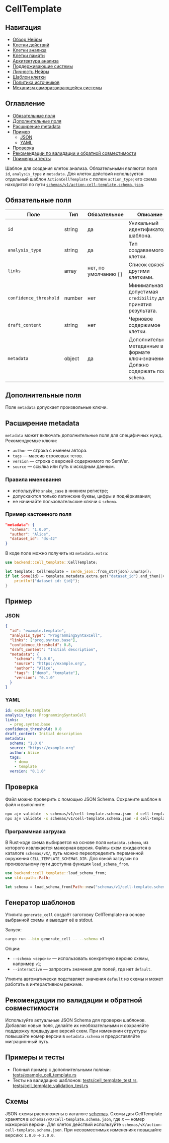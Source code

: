 # CellTemplate

<!-- neira:meta
id: NEI-20250317-120100-cell-template-schema-links
intent: docs
summary: Обновлены ссылки на JSON-схемы cell-template и action-cell-template.
-->

## Навигация

- [Обзор Нейры](README.md)
- [Клетки действий](action-cells.md)
- [Клетки анализа](analysis-cells.md)
- [Клетки памяти](memory-cells.md)
- [Архитектура анализа](analysis-architecture.md)
- [Поддерживающие системы](support-systems.md)
- [Личность Нейры](personality.md)
- [Шаблон клетки](cell-template.md)
- [Политика источников](source-policy.md)
- [Механизм саморазвивающейся системы](self-updating-system.md)

## Оглавление

- [Обязательные поля](#обязательные-поля)
- [Дополнительные поля](#дополнительные-поля)
- [Расширение metadata](#расширение-metadata)
- [Пример](#пример)
  - [JSON](#json)
  - [YAML](#yaml)
- [Проверка](#проверка)
- [Рекомендации по валидации и обратной совместимости](#рекомендации-по-валидации-и-обратной-совместимости)
- [Примеры и тесты](#примеры-и-тесты)

Шаблон для создания клеток анализа. Обязательными являются поля `id`, `analysis_type` и `metadata`.
Для клеток действий используется отдельный шаблон `ActionCellTemplate` с полем
`action_type`; его схема находится по пути
[`schemas/v1/action-cell-template.schema.json`](../../schemas/v1/action-cell-template.schema.json).

## Обязательные поля

| Поле                   | Тип           | Обязательное           | Описание                                                                           |
| ---------------------- | ------------- | ---------------------- | ---------------------------------------------------------------------------------- |
| `id`                   | string        | да                     | Уникальный идентификатор шаблона.                                                  |
| `analysis_type`        | string        | да                     | Тип создаваемого клетки.                                                           |
| `links`                | array<string> | нет, по умолчанию `[]` | Список связей с другими клеткими.                                                  |
| `confidence_threshold` | number        | нет                    | Минимальная допустимая `credibility` для принятия результата.                      |
| `draft_content`        | string        | нет                    | Черновое содержимое клетки.                                                        |
| `metadata`             | object        | да                     | Дополнительные метаданные в формате ключ‑значение. Должно содержать поле `schema`. |

## Дополнительные поля

Поле `metadata` допускает произвольные ключи.

## Расширение metadata

`metadata` может включать дополнительные поля для специфичных нужд. Рекомендуемые ключи:

- `author` — строка с именем автора.
- `tags` — массив строковых тегов.
- `version` — строка с версией содержимого по SemVer.
- `source` — ссылка или путь к исходным данным.

### Правила именования

- используйте `snake_case` в нижнем регистре;
- допускаются только латинские буквы, цифры и подчёркивания;
- не начинайте пользовательские ключи с `schema`.

### Пример кастомного поля

```json
"metadata": {
  "schema": "1.0.0",
  "author": "Alice",
  "dataset_id": "ds-42"
}
```

В коде поле можно получить из `metadata.extra`:

```rust
use backend::cell_template::CellTemplate;

let template: CellTemplate = serde_json::from_str(json).unwrap();
if let Some(id) = template.metadata.extra.get("dataset_id").and_then(|v| v.as_str()) {
    println!("dataset id: {id}");
}
```

## Пример

### JSON

```json
{
  "id": "example.template",
  "analysis_type": "ProgrammingSyntaxCell",
  "links": ["prog.syntax.base"],
  "confidence_threshold": 0.8,
  "draft_content": "Initial description",
  "metadata": {
    "schema": "1.0.0",
    "source": "https://example.org",
    "author": "Alice",
    "tags": ["demo", "template"],
    "version": "0.1.0"
  }
}
```

### YAML

```yaml
id: example.template
analysis_type: ProgrammingSyntaxCell
links:
  - prog.syntax.base
confidence_threshold: 0.8
draft_content: Initial description
metadata:
  schema: "1.0.0"
  source: "https://example.org"
  author: Alice
  tags:
    - demo
    - template
  version: "0.1.0"
```

## Проверка

Файл можно проверить с помощью JSON Schema. Сохраните шаблон в файл и выполните:

```bash
npx ajv validate -s schemas/v1/cell-template.schema.json -d cell-template.json
npx ajv validate -s schemas/v1/cell-template.schema.json -d cell-template.yaml
```

### Программная загрузка

В Rust‑коде схема выбирается на основе поля `metadata.schema`, из которого извлекается мажорная версия. Файлы схем ожидаются в каталоге `schemas/vX/`, путь можно переопределить переменной окружения `CELL_TEMPLATE_SCHEMAS_DIR`. Для явной загрузки по произвольному пути доступна функция `load_schema_from`.

```rust
use backend::cell_template::load_schema_from;
use std::path::Path;

let schema = load_schema_from(Path::new("schemas/v1/cell-template.schema.json")).unwrap();
```

## Генератор шаблонов

Утилита `generate_cell` создаёт заготовку CellTemplate на основе выбранной схемы и выводит её в stdout.

Запуск:

```bash
cargo run --bin generate_cell -- --schema v1
```

Опции:

- `--schema <версия>` — использовать конкретную версию схемы, например `v1`;
- `--interactive` — запросить значения для полей, где нет `default`.

Утилита автоматически подставляет значения `default` из схемы и может работать в интерактивном режиме.

## Рекомендации по валидации и обратной совместимости

Используйте актуальные JSON Schema для проверки шаблонов. Добавляя новые поля, делайте их необязательными и сохраняйте поддержку предыдущих версий схем. При изменении структуры повышайте номер версии в `metadata.schema` и предоставляйте миграционный путь.

## Примеры и тесты

- Полный пример с дополнительными полями: [tests/example_cell_template.rs](tests/example_cell_template.rs)
- Тесты на валидацию шаблонов: [tests/cell_template_test.rs](tests/cell_template_test.rs), [tests/cell_template_validation_test.rs](tests/cell_template_validation_test.rs)

## Схемы

JSON‑схемы расположены в каталоге [schemas](schemas). Схемы для CellTemplate хранятся в `schemas/vX/cell-template.schema.json`, где `X` — номер мажорной версии. Для клеток действий используйте `schemas/vX/action-cell-template.schema.json`. При несовместимых изменениях повышайте версию: `1.0.0` → `2.0.0`.
